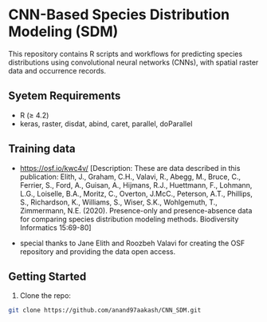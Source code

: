# CNN-Based Species Distribution Modeling (SDM)

This repository contains R scripts and workflows for predicting species distributions using convolutional neural networks (CNNs), with spatial raster data and occurrence records.

## Syetem Requirements
- R (≥ 4.2)
- keras, raster, disdat, abind, caret, parallel, doParallel

## Training data 
 - https://osf.io/kwc4v/ [Description: These are data described in this publication: Elith, J., Graham, C.H., Valavi, R., Abegg, M., Bruce, C., Ferrier, S., Ford, A., Guisan, A., Hijmans, R.J., Huettmann, F., Lohmann, L.G., Loiselle, B.A., Moritz, C., Overton, J.McC., Peterson, A.T., Phillips, S., Richardson, K., Williams, S., Wiser, S.K., Wohlgemuth, T., Zimmermann, N.E. (2020). Presence-only and presence-absence data for comparing species distribution modeling methods. Biodiversity Informatics 15:69-80]

- special thanks to Jane Elith and Roozbeh Valavi for creating the OSF repository and providing the data open access.
## Getting Started

1. Clone the repo:
```bash
git clone https://github.com/anand97aakash/CNN_SDM.git

